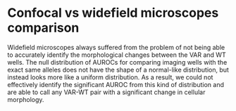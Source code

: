 # Confocal vs widefield microscopes comparison

Widefield microscopes always suffered from the problem of not being able to accurately identify the morphological changes between the VAR and WT wells. The null distribution of AUROCs for comparing imaging wells with the exact same alleles does not have the shape of a normal-like distribution, but instead looks more like a uniform distribution. As a result, we could not effectively identify the significant AUROC from this kind of distribution and are able to call any VAR-WT pair with a significant change in cellular morphology.